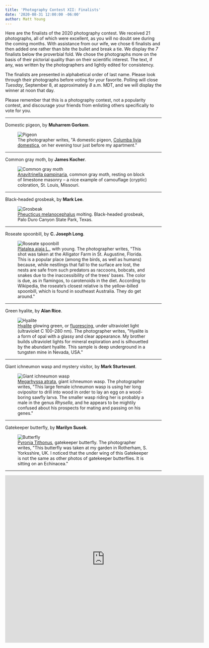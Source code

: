```yaml
---
title: 'Photography Contest XII: Finalists'
date: '2020-08-31 12:00:00 -06:00'
author: Matt Young
---
```


Here are the finalists of the 2020 photography contest. We received 21 photographs, all of which were excellent, as you will no doubt see during the coming months. With assistance from our wife, we chose 6 finalists and then added one rather than bite the bullet and break a tie. We display the *7* finalists below the proverbial fold. We chose the photographs more on the basis of their pictorial quality than on their scientific interest. The text, if any, was written by the photographers and lightly edited for consistency.

The finalists are presented in alphabetical order of last name. Please look through their photographs before voting for your favorite. Polling will close *Tuesday*, September 8, at approximately *8* a.m. MDT, and we will display the winner at noon that day.

Please remember that this is a photography contest, not a popularity contest, and discourage your friends from enlisting others specifically to vote for you.

<!--more-->

-----

Domestic pigeon, by **Muharrem Gorkem**.
<figure>
<img src="/uploads/2020/Gorkem_DomesticPigeon1_600.jpg" alt="Pigeon"/>
<figcaption>
The photographer writes, "A domestic pigeon, <a href="https://en.wikipedia.org/wiki/Domestic_pigeon">Columba livia domestica</a>, on her evening tour just before my apartment."
</figcaption>
</figure>

-----

Common gray moth, by **James Kocher**.
<figure>
<img src="/uploads/2020/Kocher_CommonGrayMoth1.jpg" alt="Common gray moth"/>
<figcaption>
<a href="https://en.wikipedia.org/wiki/Anavitrinella_pampinaria">Anavitrinella pampinaria</a>, common gray moth, resting on block of limestone masonry &ndash; a nice example of camouflage (cryptic) coloration, St. Louis, Missouri. </figcaption>
</figure>

-----

Black-headed grosbeak, by **Mark Lee**.
<figure>
<img src="/uploads/2020/Lee_BlackheadedGrosbeak.JPEG" alt="Grosbeak"/>
<figcaption>
<a href="https://www.allaboutbirds.org/guide/Black-headed_Grosbeak/id">Pheucticus melanocephalus</a> molting. Black-headed grosbeak, Palo Duro Canyon State Park, Texas.</figcaption>
</figure>

-----

Roseate spoonbill, by **C. Joseph Long**.
<figure>
<img src="/uploads/2020/Long_roseate_spoonbill.jpg" alt="Roseate spoonbill"/>
<figcaption>
<a href="https://en.wikipedia.org/wiki/Roseate_spoonbill">Platalea ajaja L.</a>, with young. The photographer writes, "This shot was taken at the Alligator Farm in St. Augustine, Florida.  This is a popular place (among the birds, as well as humans) because, while nestlings that fall to the surface are lost, the nests are safe from such predators as raccoons, bobcats, and snakes due to the inaccessibility of the trees’ bases.  The color is due, as in flamingos, to carotenoids in the diet.  According to Wikipedia, the roseate’s closest relative is the yellow-billed spoonbill, which is found in southeast Australia.  They do get around."</figcaption>
</figure>

-----

Green hyalite, by **Alan Rice**.
<figure>
<img src="/uploads/2020/Rice_Alan_Green_Hyalite-1.jpg" alt="Hyalite"/>
<figcaption>
<a href="https://en.wikipedia.org/wiki/Hyalite">Hyalite</a> glowing green, or <a href="https://en.wikipedia.org/wiki/Fluorescence">fluorescing</a>, under ultraviolet light (ultraviolet C 100–280&nbsp;nm). The photographer writes, "Hyalite is a form of opal with a glassy and clear appearance. My brother builds ultraviolet lights for mineral exploration and is silhouetted by the abundant hyalite. This sample is deep underground in a tungsten mine in Nevada, USA." </figcaption>
</figure>

-----

Giant ichneumon wasp and mystery visitor, by **Mark Sturtevant**.
<figure>
<img src="/uploads/2020/Sturtevant.Giant_Ichneumon_wasp_and_mystery_visitor.jpg" alt="Giant ichneumon wasp"/>
<figcaption>
<a href="https://www.insectidentification.org/insect-description.asp?identification=Giant-Ichneumon-Wasp-Megarhyssa-Atrata">Megarhyssa atrata</a>, giant ichneumon wasp. The photographer writes, "This large female ichneumon wasp is using her long ovipositor to drill into wood in order to lay an egg on a wood-boring sawfly larva. The smaller wasp riding her is probably a male in the genus <i>Rhysella</i>, and he appears to be mightily confused about his prospects for mating and passing on his genes."</figcaption>
</figure>

-----

Gatekeeper butterfly, by **Marilyn Susek**.
<figure>
<img src="/uploads/2020/Susek_Gatekeeper-Butterfly.jpg" alt="Butterfly"/>
<figcaption>
<a href="https://www.ukbutterflies.co.uk/species.php?species=tithonus">Pyronia Tithonus</a>, gatekeeper butterfly. The photographer writes, "This butterfly was taken at my garden in Rotherham, S. Yorksshire, UK. I noticed that the under wing of this Gatekeeper is not the same as other photos of gatekeeper butterflies. It is sitting on an Echinacea."</figcaption>
</figure>

-----

<iframe src="https://docs.google.com/forms/d/e/1FAIpQLSdjFWQnqMJD-8-EhfT8o57nQpuMMGScRSu3K1qqL9ePvmLl-Q/viewform?embedded=true" width="640" height="538" frameborder="0" marginheight="0" marginwidth="0">Loading…</iframe>
